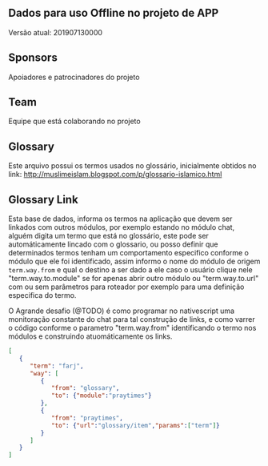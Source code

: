 ## Dados para uso Offline no projeto de APP

Versão atual: 201907130000

## Sponsors

Apoiadores e patrocinadores do projeto

## Team

Equipe que está colaborando no projeto

## Glossary

Este arquivo possui os termos usados no glossário, inicialmente obtidos no link: http://muslimeislam.blogspot.com/p/glossario-islamico.html

## Glossary Link

Esta base de dados, informa os termos na aplicação que devem ser linkados com outros módulos, por exemplo estando no módulo chat, alguém digita um termo que está no glossário, este pode ser automáticamente lincado com o glossario, ou posso definir que determinados termos tenham um comportamento especifico conforme o módulo que ele foi identificado, assim informo o nome do módulo de origem `term.way.from` e qual o destino a ser dado a ele caso o usuário clique nele "term.way.to.module" se for apenas abrir outro módulo ou "term.way.to.url" com ou sem parâmetros para roteador por exemplo para uma definição especifica do termo.

O Agrande desafio (@TODO) é como programar no nativescript uma monitoração constante do chat para tal construção de links, e como varrer o código conforme o parametro "term.way.from" identificando o termo nos módulos e construindo atuomáticamente os links.

``` JSON
[
   {
      "term": "farj",
      "way": [
         {
            "from": "glossary",
            "to": {"module":"praytimes"}
         },
         {
            "from": "praytimes",
            "to": {"url":"glossary/item","params":["term"]}
         }
      ]
   }
]
```

